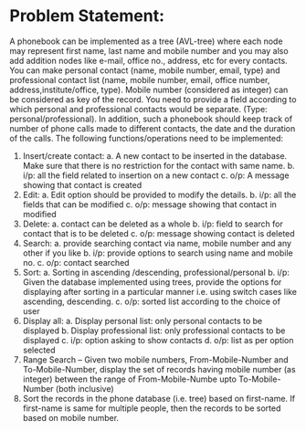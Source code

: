 # Problem Statement:


A phonebook can be implemented as a tree (AVL-tree) where each node may represent first name, last name and mobile number and you may also add addition nodes like e-mail, office no., address, etc for every contacts. You can make personal contact (name, mobile number, email, type) and professional contact list (name, mobile number, email, office number, address,institute/office, type). Mobile number (considered as integer) can be considered as key of the record.
You need to provide a field according to which personal and professional contacts would be separate. (Type: personal/professional). In addition, such a phonebook should keep track of number of phone calls made to different contacts, the date and the duration of the calls.
The following functions/operations need to be implemented:
1. Insert/create contact:
a. A new contact to be inserted in the database. Make sure that there is no restriction for the contact with same name.
b. i/p: all the field related to insertion on a new contact
c. o/p: A message showing that contact is created
2. Edit:
a. Edit option should be provided to modify the details.
b. i/p: all the fields that can be modified
c. o/p: message showing that contact in modified
3. Delete:
a. contact can be deleted as a whole
b. i/p: field to search for contact that is to be deleted
c. o/p: message showing contact is deleted
4. Search:
a. provide searching contact via name, mobile number and any other if you like
b. i/p: provide options to search using name and mobile no.
c. o/p: contact searched
5. Sort:
a. Sorting in ascending /descending, professional/personal
b. i/p: Given the database implemented using trees, provide the options for displaying after sorting in a particular manner i.e. using switch cases like ascending, descending.
c. o/p: sorted list according to the choice of user
6. Display all:
a. Display personal list: only personal contacts to be displayed
b. Display professional list: only professional contacts to be displayed
c. i/p: option asking to show contacts
d. o/p: list as per option selected
7. Range Search – Given two mobile numbers, From-Mobile-Number and To-Mobile-Number, display the set of records having mobile number (as integer) between the range of From-Mobile-Numbe upto To-Mobile-Number (both inclusive)
8. Sort the records in the phone database (i.e. tree) based on first-name. If first-name is same for multiple people, then the records to be sorted based on mobile number.
